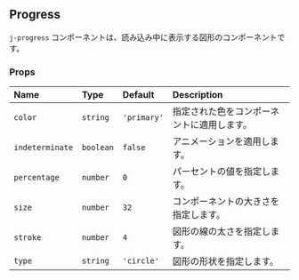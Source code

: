 ## Progress

`j-progress` コンポーネントは、読み込み中に表示する図形のコンポーネントです。

### Props

|Name|Type|Default|Description|
|:--|:--|:--|:--|
|`color`|`string`|`'primary'`|指定された色をコンポーネントに適用します。|
|`indeterminate`|`boolean`|`false`|アニメーションを適用します。|
|`percentage`|`number`|`0`|パーセントの値を指定します。|
|`size`|`number`|`32`|コンポーネントの大きさを指定します。|
|`stroke`|`number`|`4`|図形の線の太さを指定します。|
|`type`|`string`|`'circle'`|図形の形状を指定します。|
